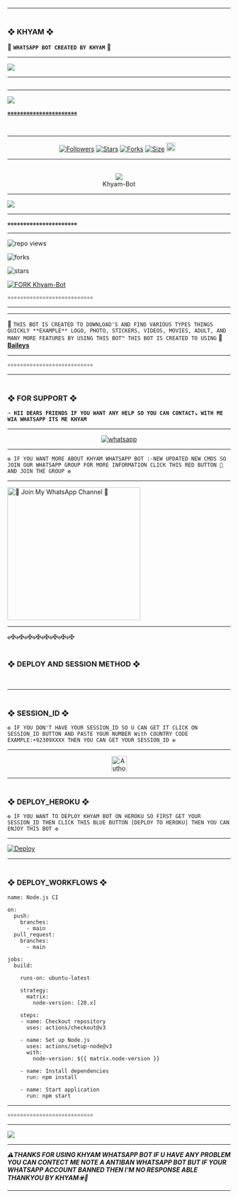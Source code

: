 ---------

### <br>  ❖ KHYAM ❖
🔰 **`WHATSAPP BOT CREATED BY KHYAM`** 🔰

----------

<a><img src='https://i.imghippo.com/files/SY9872yWM.png'/></a>

-------

<p align="center">
  <a href="#"><img src="http://readme-typing-svg.herokuapp.com?color=00008B&center=true&vCenter=true&multiline=false&lines=Khyam+-+Bot+-+WhatsApp+Bot" alt="">


------------

<img align="center" height="auto"
src="https://cardivo.vercel.app/api?name=Khyam%20Bot&description=🥂THE%20WORLD%20BEST%20WHATSAPP%20BOT%20★%20CREATED%20BY%20KHYAM%20AKBAR%20OWNER%20KHYAM%20AND%20TEAM♥️&image=https://i.imghippo.com/files/SY9872yWM.png&backgroundColor=%23ecf0f1&github=khyamakbar1&pattern=leaf&colorPattern=%23eaeaea"/>


`❀❀❀❀❀❀❀❀❀❀❀❀❀❀❀❀❀❀❀❀❀❀`

<br>

--------

<p align="center">
<a href="https://github.com/khyamakbar1/"><img title="Followers" src="https://img.shields.io/github/followers/khyamakbar1?color=blue&style=flat-square"></a>
<a href="https://github.com/khyamakbar1/Khyam-Bot/stargazers/"><img title="Stars" src="https://img.shields.io/github/stars/khyamakbar1/Khyam-Bot?color=blue&style=flat-square"></a>
<a href="https://github.com/khyamakbar1/Khyam-Bot/network/members"><img title="Forks" src="https://img.shields.io/github/forks/khyamakbar1/Khyam-Bot?color=blue&style=flat-square"></a>
<a href="https://github.com/khyamakbar1/Khyam-Bot/"><img title="Size" src="https://img.shields.io/github/repo-size/khyamakbar1/Khyam-Bot?style=flat-square&color=blue"></a>
<a href="https://github.com/khyamakbar1/Khyam-Bot/graphs/commit-activity"><img height="20" src="https://img.shields.io/badge/Maintained%3F-yes-green.svg"></a>&nbsp;&nbsp;
</p>
<p align='center'>
</p>

----------

<div align="center"><br> 
  <img src="https://profile-counter.glitch.me/khyamakbar1-Khyam-Bot/count.svg" /><br>
  Khyam-Bot
</div>


------------

<a><img src='https://i.imghippo.com/files/SY9872yWM.png'/></a>

--------------

`❀❀❀❀❀❀❀❀❀❀❀❀❀❀❀❀❀❀❀❀❀❀`

----------------

![repo views](https://hits.seeyoufarm.com/api/count/incr/badge.svg?url=https%3A%2F%2Fgithub.com%2Fkhyamakbar1%2FKhyam-Bot&count_bg=%2379C83D&title_bg=%23555555&icon=gitpod.svg&icon_color=%23E7E7E7&title=Views&edge_flat=false)

![forks](https://img.shields.io/github/forks/khyamakbar1/Khyam-Bot?label=Forks&style=social)

![stars](https://img.shields.io/github/stars/khyamakbar1/Khyam-Bot?style=social)

[![FORK Khyam-Bot](https://img.shields.io/badge/FORK%20-Khyam%20Bot-white)](https://github.com/khyamakbar1/Khyam-Bot/fork)

`⚛⚛⚛⚛⚛⚛⚛⚛⚛⚛⚛⚛⚛⚛⚛⚛⚛⚛⚛⚛⚛⚛⚛⚛⚛⚛⚛`

---------------

</a>
</p>

-----------------

🥂 `THIS BOT IS CREATED TO DOWNLOAD'S AND FIND VARIOUS TYPES THINGS QUICKLY **EXAMPLE** LOGO, PHOTO, STICKERS, VIDEOS, MOVIES, ADULT, AND MANY MORE FEATURES BY USING THIS BOT™ THIS BOT IS CREATED TO USING` 🥂 **[Baileys](https://github.com/WhiskeySockets/Baileys)**

------------------

`⚛⚛⚛⚛⚛⚛⚛⚛⚛⚛⚛⚛⚛⚛⚛⚛⚛⚛⚛⚛⚛⚛⚛⚛⚛⚛⚛`

-----------------

### <br> ❖ FOR SUPPORT ❖

**`➩ HII DEARS FRIENDS IF YOU WANT ANY HELP SO YOU CAN CONTACT↘︎ WITH ME WIA WHATSAPP ITS ME KHYAM`**

-------

<p align="center">
  <a href="https://wa.me/+923127178528?text=*ʜɪɪ+KHYAM--+ɪ+ɴᴇᴇᴅ+ʜᴇʟᴘ!.+ɪ+ᴍᴇssᴀɢᴇᴅ+ʏᴏᴜ+ғʀᴏᴍ+sɪʟᴇɴᴛ-sᴏʙx-ᴍᴅ+ʀᴇᴘᴏ!!*" target="_blank">
    <img alt="whatsapp" src="https://img.shields.io/badge/ Whatsapp -25D366?style=for-the-badge&logo=whatsapp&logoColor=white" />
  </a>
</p>

-----------    

`✠ IF YOU WANT MORE ABOUT KHYAM WHATSAPP BOT :-NEW UPDATED NEW CMDS SO JOIN OUR WHATSAPP GROUP FOR MORE INFORMATION CLICK THIS RED BUTTON 🔳 AND JOIN THE GROUP ✠`

---------

<a href="https://whatsapp.com/channel/0029Vaw1As83mFY74I8TH51w">
  <img src="https://img.shields.io/badge/%F0%9F%8E%89%20ᴊᴏɪɴ%20ᴏᴜʀ%20ᴡʜᴀᴛsᴀᴘᴘ%20ᴄʜᴀɴɴᴇʟ-red" 
       alt="🔰 Join My WhatsApp Channel 🔰" 
       width="300">
</a>


-----------

`✠`✠`✠`✠`✠`✠`✠`✠`✠`✠`✠`✠`✠`✠`✠`✠

### <br> ❖ DEPLOY AND SESSION METHOD ❖

<br>


---------------


### <br>    ❖ SESSION_ID ❖


`✠ IF YOU DON'T HAVE YOUR SESSION_ID SO U CAN GET IT CLICK ON SESSION_ID BUTTON AND PASTE YOUR NUMBER With COUNTRY CODE EXAMPLE:+92309XXXX THEN YOU CAN GET YOUR SESSION_ID ✠`

----------

<p align="center">
  <a href="https://khyam-bot-pair.onrender.com">
    <img height="35" title="Author" src="https://i.imghippo.com/files/SY9872yWM.png" style="width:auto;">
  </a>
</p>


----------
 
### <br>   ❖ DEPLOY_HEROKU ❖

`✠ IF YOU WANT TO DEPLOY KHYAM BOT ON HEROKU SO FIRST GET YOUR SESSION_ID THEN CLICK THIS BLUE BUTTON [DEPLOY TO HEROKU] THEN YOU CAN ENJOY THIS BOT ✠`

------------
 
[![Deploy](https://www.herokucdn.com/deploy/button.svg)](https://dashboard.heroku.com/new-app?template=https://github.com/khyamakbar1/Khyam-Bot)

-----------

### <br>   ❖ DEPLOY_WORKFLOWS ❖
```
name: Node.js CI

on:
  push:
    branches:
      - main
  pull_request:
    branches:
      - main

jobs:
  build:

    runs-on: ubuntu-latest

    strategy:
      matrix:
        node-version: [20.x]

    steps:
    - name: Checkout repository
      uses: actions/checkout@v3

    - name: Set up Node.js
      uses: actions/setup-node@v3
      with:
        node-version: ${{ matrix.node-version }}

    - name: Install dependencies
      run: npm install

    - name: Start application
      run: npm start
```

------------

`⚛⚛⚛⚛⚛⚛⚛⚛⚛⚛⚛⚛⚛⚛⚛⚛⚛⚛⚛⚛⚛⚛⚛⚛⚛⚛⚛`


-------------------

<a><img src='https://i.imghippo.com/files/SY9872yWM.png'/></a>

-----------

***⚠️THANKS FOR USING KHYAM WHATSAPP BOT IF U HAVE ANY PROBLEM YOU CAN CONTECT ME NOTE A ANTIBAN WHATSAPP BOT BUT IF YOUR WHATSAPP ACCOUNT BANNED THEN I'M NO RESPONSE ABLE THANKYOU BY KHYAM☣️🥂***

----------

